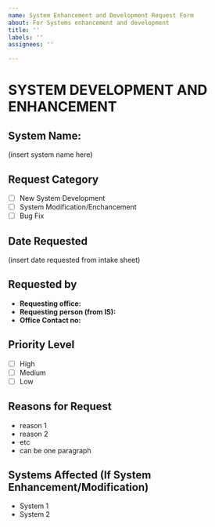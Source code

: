 ```yaml
---
name: System Enhancement and Development Request Form
about: For Systems enhancement and development
title: ''
labels: ''
assignees: ''

---
```


# SYSTEM DEVELOPMENT AND ENHANCEMENT
## System Name:
(insert system name here)

## Request Category
- [ ] New System Development
- [ ] System Modification/Enchancement
- [ ] Bug Fix

## Date Requested
(insert date requested from intake sheet)

## Requested by
- **Requesting office:**
- **Requesting person (from IS):**
- **Office Contact no:**

## Priority Level
- [ ] High
- [ ] Medium
- [ ] Low

## Reasons for Request
- reason 1
- reason 2
- etc
- can be one paragraph

## Systems Affected (If System Enhancement/Modification)
- System 1
- System 2
